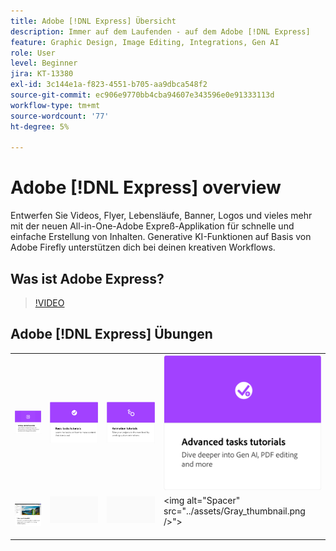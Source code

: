 ```yaml
---
title: Adobe [!DNL Express] Übersicht
description: Immer auf dem Laufenden - auf dem Adobe [!DNL Express]
feature: Graphic Design, Image Editing, Integrations, Gen AI
role: User
level: Beginner
jira: KT-13380
exl-id: 3c144e1a-f823-4551-b705-aa9dbca548f2
source-git-commit: ec906e9770bb4cba94607e343596e0e91333113d
workflow-type: tm+mt
source-wordcount: '77'
ht-degree: 5%

---
```


# Adobe [!DNL Express] overview

Entwerfen Sie Videos, Flyer, Lebensläufe, Banner, Logos und vieles mehr mit der neuen All-in-One-Adobe Expreß-Applikation für schnelle und einfache Erstellung von Inhalten. Generative KI-Funktionen auf Basis von Adobe Firefly unterstützen dich bei deinen kreativen Workflows.

## Was ist Adobe Express?

>[!VIDEO](https://video.tv.adobe.com/v/3420225?quality=12&learn=on&hidetitle=true)

## Adobe [!DNL Express] Übungen

<table style="table-layout:fixed">
<tr>
   <td>
      <a href="https://experienceleague.adobe.com/docs/creative-cloud-enterprise-learn/cce-learning-hub/expressoverview/expresshowto/overview-express-how-to.html?#getting-started">
         <img alt="Tutorials zu ersten Schritten" src="assets/get-started.png" />
      </a>
  </td>
  <td>
      <a href="https://experienceleague.adobe.com/docs/creative-cloud-enterprise-learn/cce-learning-hub/expressoverview/expresshowto/overview-express-how-to.html#basic-tasks">
         <img alt="Tutorials zu grundlegenden Aufgaben" src="assets/basic-tasks.png" />
      </a>
  </td>
<td>
      <a href="https://experienceleague.adobe.com/docs/creative-cloud-enterprise-learn/cce-learning-hub/expressoverview/expresshowto/overview-express-how-to.html#animation">
         <img alt="Animations-Tutorials" src="assets/animation.png" />
      </a>
  </td>
<td>
      <a href="https://experienceleague.adobe.com/docs/creative-cloud-enterprise-learn/cce-learning-hub/expressoverview/expresshowto/overview-express-how-to.html#advanced-tasks">
         <img alt="Animations-Tutorials" src="assets/advanced-tasks.png" />
      </a>
  </td>
  </tr>
  <tr>
  <td>
      <a href="overview-express-use-case-tutorials.md">
         <img alt="Tutorials zu Adobe Expreß und Anwendungsfällen" src="assets/use-case-tutorials.png" />
      </a>
   </td>
   <td>
    <img alt="Spacer" src="../assets/Gray_thumbnail.png" />
    <div>
    <br>
  </td>
  <td>
    <img alt="Spacer" src="../assets/Gray_thumbnail.png" />
    <div>
    <br>
  </td>
  <td>
    &lt;img alt="Spacer" src="../assets/Gray_thumbnail.png /&gt;"&gt;
    <div>
    <br>
  </td>
</tr>
</table>